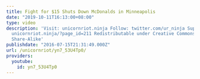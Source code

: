 ```yaml
---
title: Fight for $15 Shuts Down McDonalds in Minneapolis
date: "2019-10-11T16:13:00+08:00"
type: video
description: 'Visit: unicornriot.ninja Follow: twitter.com/ur_ninja Support Our Work:
  unicornriot.ninja/?page_id=211 Redistributable under Creative Commons Non-Commercial
  Share-Alike'
publishdate: "2016-07-15T21:31:49.000Z"
url: /unicornriot/yn7_53U4Tp0/
providers:
  youtube:
    id: yn7_53U4Tp0
---
```

